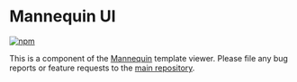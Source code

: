 Mannequin UI
============

[![npm](https://img.shields.io/npm/v/lastcall-mannequin-ui.svg)]()

This is a component of the [Mannequin](https://github.com/LastCallMedia/Mannequin) template viewer. Please file any bug reports or feature requests to the [main repository](https://github.com/LastCallMedia/Mannequin).